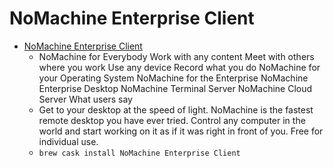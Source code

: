 # NoMachine Enterprise Client
- [NoMachine Enterprise Client](https://www.nomachine.com/)
  -  NoMachine for Everybody Work with any content Meet with others where you work Use any device Record what you do NoMachine for your Operating System NoMachine for the Enterprise NoMachine Enterprise Desktop NoMachine Terminal Server NoMachine Cloud Server What users say
  - Get to your desktop at the speed of light. NoMachine is the fastest remote desktop you have ever tried. Control any computer in the world and start working on it as if it was right in front of you. Free for individual use.
  - `brew cask install NoMachine Enterprise Client`
